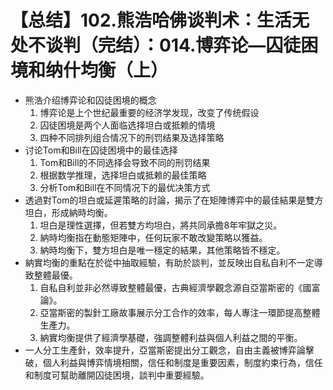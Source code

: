 # 【总结】102.熊浩哈佛谈判术：生活无处不谈判（完结）：014.博弈论—囚徒困境和纳什均衡（上）

-   熊浩介绍博弈论和囚徒困境的概念
    1.  博弈论是上个世纪最重要的经济学发现，改变了传统假设
    2.  囚徒困境是两个人面临选择坦白或抵赖的情境
    3.  四种不同排列组合情况下的刑罚结果及选择策略
-   讨论Tom和Bill在囚徒困境中的最佳选择
    1.  Tom和Bill的不同选择会导致不同的刑罚结果
    2.  根据数学推理，选择坦白或抵赖的最佳策略
    3.  分析Tom和Bill在不同情况下的最优决策方式
-   透過對Tom的坦白或延遲策略的討論，揭示了在矩陣博弈中的最佳結果是雙方坦白，形成納時均衡。
    1.  坦白是理性選擇，但若雙方均坦白，將共同承擔8年牢獄之災。
    2.  納時均衡指在動態矩陣中，任何玩家不敢改變策略以獲益。
    3.  納時均衡下，雙方坦白是唯一穩定的結果，其他策略皆不穩定。
-   納實均衡的重點在於從中抽取經驗，有助於談判，並反映出自私自利不一定導致整體最優。
    1.  自私自利並非必然導致整體最優，古典經濟學觀念源自亞當斯密的《國富論》。
    2.  亞當斯密的製針工廠故事展示分工合作的效率，每人專注一環節提高整體生產力。
    3.  納實均衡提供了經濟學基礎，強調整體利益與個人利益之間的平衡。
-   一人分工生產針，效率提升，亞當斯密提出分工觀念，自由主義被博弈論擊破，個人利益與博弈情境相關，信任和制度是重要因素，制度約束行為，信任和制度可幫助離開囚徒困境，談判中重要經驗。